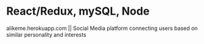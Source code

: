 # React/Redux, mySQL, Node
alikeme.herokuapp.com 
|| Social Media platform connecting users based on similar personality and interests
